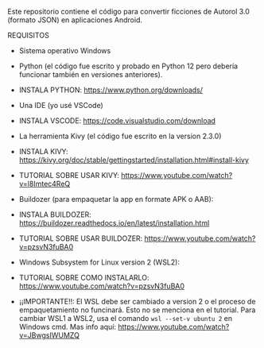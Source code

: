 Este repositorio contiene el código para convertir ficciones de Autorol 3.0 (formato JSON) en aplicaciones Android.

REQUISITOS

- Sistema operativo Windows
  
- Python (el código fue escrito y probado en Python 12 pero debería funcionar también en versiones anteriores).
- INSTALA PYTHON: https://www.python.org/downloads/
  
- Una IDE (yo usé VSCode)
- INSTALA VSCODE: https://code.visualstudio.com/download
  
- La herramienta Kivy (el código fue escrito en la version 2.3.0)
- INSTALA KIVY: https://kivy.org/doc/stable/gettingstarted/installation.html#install-kivy
- TUTORIAL SOBRE USAR KIVY: https://www.youtube.com/watch?v=l8Imtec4ReQ
  
- Buildozer (para empaquetar la app en formate APK o AAB):
- INSTALA BUILDOZER: https://buildozer.readthedocs.io/en/latest/installation.html
- TUTORIAL SOBRE USAR BUILDOZER: https://www.youtube.com/watch?v=pzsvN3fuBA0

- Windows Subsystem for Linux version 2 (WSL2):
- TUTORIAL SOBRE COMO INSTALARLO: https://www.youtube.com/watch?v=pzsvN3fuBA0
- ¡¡IMPORTANTE!!: El WSL debe ser cambiado a version 2 o el proceso de empaquetamiento no funcinará. Esto no se menciona en el tutorial. Para cambiar WSL1 a WSL2, usa el comando `wsl --set-v ubuntu 2` en Windows cmd. Mas info aquí: https://www.youtube.com/watch?v=JBwgsIWUMZQ


